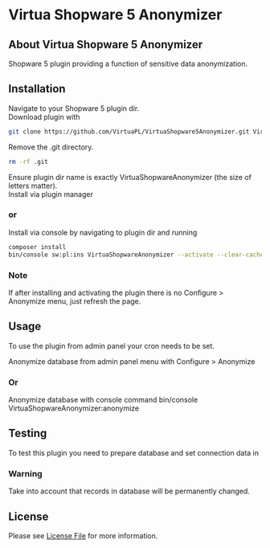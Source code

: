 # Virtua Shopware 5 Anonymizer
## About Virtua Shopware 5 Anonymizer
Shopware 5 plugin providing a function of sensitive data anonymization.

## Installation
Navigate to your Shopware 5 plugin dir.  
Download plugin with
```bash
git clone https://github.com/VirtuaPL/VirtuaShopware5Anonymizer.git VirtuaShopwareAnonymizer
```
Remove the .git directory.
```bash
rm -rf .git
```

Ensure plugin dir name is exactly VirtuaShopwareAnonymizer (the size of letters matter).  
Install via plugin manager
### or
Install via console by navigating to plugin dir and running 
```bash
composer install
bin/console sw:pl:ins VirtuaShopwareAnonymizer --activate --clear-cache 
```
### Note
If after installing and activating the plugin there is no 
Configure > Anonymize menu, just refresh the page.


## Usage
To use the plugin from admin panel your cron needs to be set.

Anonymize database from admin panel menu with
Configure > Anonymize 
### Or
Anonymize database with console command
bin/console VirtuaShopwareAnonymizer:anonymize

## Testing
To test this plugin you need to prepare database and set
connection data in 

### Warning
Take into account that records in database will be permanently changed.

## License
Please see [License File](LICENSE) for more information.
